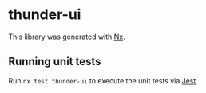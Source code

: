 # thunder-ui

This library was generated with [Nx](https://nx.dev).

## Running unit tests

Run `nx test thunder-ui` to execute the unit tests via [Jest](https://jestjs.io).
